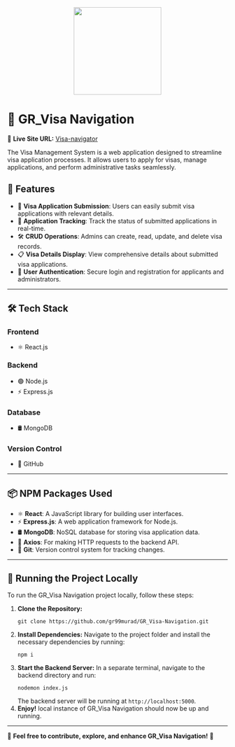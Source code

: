 <!-- GR_Visa Navigation - Visa Management System -->

<div align="center">
  <img height="200" src="https://i.ibb.co.com/yFD5Kfyd/Screenshot-2025-02-05-174146.png"  />
</div>

<h1>🛂 GR_Visa Navigation</h1>
<p>
  🔗 <strong>Live Site URL:</strong> 
  <a href="https://visa-navigator-60772.web.app/" target="_blank">Visa-navigator</a>
</p>

<p>
  The Visa Management System is a web application designed to streamline visa application processes. 
  It allows users to apply for visas, manage applications, and perform administrative tasks seamlessly.
</p>

<h2>🚀 Features</h2>

<ul>
  <li>📄 <strong>Visa Application Submission</strong>: Users can easily submit visa applications with relevant details.</li>
  <li>📡 <strong>Application Tracking</strong>: Track the status of submitted applications in real-time.</li>
  <li>🛠️ <strong>CRUD Operations</strong>: Admins can create, read, update, and delete visa records.</li>
  <li>📋 <strong>Visa Details Display</strong>: View comprehensive details about submitted visa applications.</li>
  <li>🔐 <strong>User Authentication</strong>: Secure login and registration for applicants and administrators.</li>
</ul>

<hr>

<h2>🛠️ Tech Stack</h2>

<h3>Frontend</h3>
<ul>
  <li>⚛️ React.js</li>
</ul>

<h3>Backend</h3>
<ul>
  <li>🟢 Node.js</li>
  <li>⚡ Express.js</li>
</ul>

<h3>Database</h3>
<ul>
  <li>🛢️ MongoDB</li>
</ul>

<h3>Version Control</h3>
<ul>
  <li>🐙 GitHub</li>
</ul>

<hr>

<h2>📦 NPM Packages Used</h2>

<ul>
  <li>⚛️ <strong>React</strong>: A JavaScript library for building user interfaces.</li>
  <li>⚡ <strong>Express.js</strong>: A web application framework for Node.js.</li>
  <li>🛢️ <strong>MongoDB</strong>: NoSQL database for storing visa application data.</li>
  <li>📡 <strong>Axios</strong>: For making HTTP requests to the backend API.</li>
  <li>🐙 <strong>Git</strong>: Version control system for tracking changes.</li>
</ul>

<hr>

<h2>🚀 Running the Project Locally</h2>

<p>To run the GR_Visa Navigation project locally, follow these steps:</p>

<ol>
  <li><strong>Clone the Repository:</strong>
    <pre><code>git clone https://github.com/gr99murad/GR_Visa-Navigation.git</code></pre>
  </li>
  
  <li><strong>Install Dependencies:</strong> 
    Navigate to the project folder and install the necessary dependencies by running:
    <pre><code>npm i</code></pre>
  </li>
  
  

  
  <li><strong>Start the Backend Server:</strong> 
    In a separate terminal, navigate to the backend directory and run:
    <pre><code>nodemon index.js</code></pre>
    The backend server will be running at <code>http://localhost:5000</code>.
  </li>

  <li><strong>Enjoy!</strong> local instance of GR_Visa Navigation should now be up and running.
  </li>
</ol>

<hr>

<p>📌 <strong>Feel free to contribute, explore, and enhance GR_Visa Navigation!</strong> 🎉</p>
